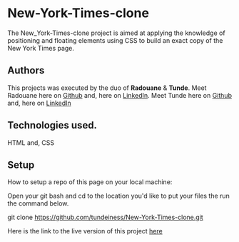 # New-York-Times-clone
The New_York-Times-clone project is aimed at applying the knowledge of positioning and floating elements using CSS to build an exact copy of the New York Times page. 

## Authors
This projects was executed by the duo of **Radouane** & **Tunde**.
Meet Radouane here on [Github](http://www.google.com) and, here on  [LinkedIn](http://www.google.com). 
Meet Tunde here on  [Github](http://www.google.com) and,  here on [LinkedIn](http://www.google.com)

## Technologies used. 
HTML and, CSS


## Setup
How to setup a repo of this page on your local machine:

Open your git bash and cd to the location you'd like to put your files the run the command below.

git clone https://github.com/tundeiness/New-York-Times-clone.git


Here is the link to the live version of this project [here](http://www.google.com)
